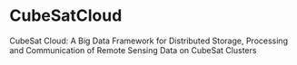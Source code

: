 # CubeSatCloud
CubeSat Cloud: A Big Data Framework for Distributed Storage, Processing and Communication of Remote Sensing Data on CubeSat Clusters 
